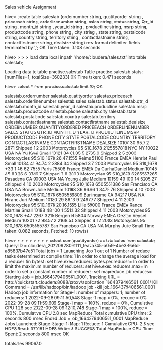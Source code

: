 Sales vehicle Assignment 

hive> create table salestab (ordernumber string, quatityorder string , priceeach string, orderlinenumber string, sales string, status string, Qtr_id string , month_id string , year_id string , productline string, msrp string, productcode string, phone string , city string , state string, postalcode string, country string, territory string , contactlastname string, contactfirstname string, dealsize string) row format delimited fields terminated by ',';
OK
Time taken: 0.108 seconds





hive>
    >
    >
    > load data local inpath '/home/cloudera/sales.txt' into table salestab;
    
    
    
    
Loading data to table practise.salestab
Table practise.salestab stats: [numFiles=1, totalSize=360233]
OK
Time taken: 0.471 seconds






hive> select * from practise.salestab limit 10;
OK

salestab.ordernumber    salestab.quatityorder   salestab.priceeach      salestab.orderlinenumber        salestab.sales  salestab.status salestab.qtr_id salestab.month_id       salestab.year_id salestab.productline    salestab.msrp   salestab.productcode    salestab.phone  salestab.city   salestab.state  salestab.postalcode     salestab.country        salestab.territory       salestab.contactlastname        salestab.contactfirstname       salestab.dealsize
ORDERNUMBER     QUANTITYORDERED PRICEEACH       ORDERLINENUMBER SALES   STATUS  QTR_ID  MONTH_ID        YEAR_ID PRODUCTLINE     MSRP    PRODUCTCODE     PHONE   CITY    STATE   POSTALCODE       COUNTRY TERRITORY       CONTACTLASTNAME CONTACTFIRSTNAME        DEALSIZE
10107   30      95.7    2       2871    Shipped 1       2       2003    Motorcycles     95      S10_1678        2125557818      NYC     NY      10022   USA     NA      Yu      Kwai    Small
10121   34      81.35   5       2765.9  Shipped 2       5       2003    Motorcycles     95      S10_1678        26.47.1555      Reims           51100   France  EMEA    Henriot Paul    Small
10134   41      94.74   2       3884.34 Shipped 3       7       2003    Motorcycles     95      S10_1678        +33 1 46 62 7555        Paris           75508   France  EMEA    Da CunhaDaniel   Medium
10145   45      83.26   6       3746.7  Shipped 3       8       2003    Motorcycles     95      S10_1678        6265557265      Pasadena        CA      90003   USA     NA      Young   Julie    Medium
10159   49      100     14      5205.27 Shipped 4       10      2003    Motorcycles     95      S10_1678        6505551386      San Francisco   CA              USA     NA      Brown   Julie    Medium
10168   36      96.66   1       3479.76 Shipped 4       10      2003    Motorcycles     95      S10_1678        6505556809      Burlingame      CA      94217   USA     NA      Hirano  Juri     Medium
10180   29      86.13   9       2497.77 Shipped 4       11      2003    Motorcycles     95      S10_1678        20.16.1555      Lille           59000   France  EMEA    Rance   Martine Small
10188   48      100     1       5512.32 Shipped 4       11      2003    Motorcycles     95      S10_1678        +47 2267 3215   Bergen          N 5804  Norway  EMEA    Oeztan  Veysel  Medium
10201   22      98.57   2       2168.54 Shipped 4       12      2003    Motorcycles     95      S10_1678        6505555787      San Francisco   CA              USA     NA      Murphy  Julie    Small
Time taken: 0.082 seconds, Fetched: 10 row(s)





hive>
    >
    >
    >
    >
    >
    >
    >
    > select sum(quatityorder) as totalsales from salestab;
Query ID = cloudera_20220928091111_fea2a745-a059-4be3-9a6d-a85837b47e51
Total jobs = 1
Launching Job 1 out of 1
Number of reduce tasks determined at compile time: 1
In order to change the average load for a reducer (in bytes):
  set hive.exec.reducers.bytes.per.reducer=<number>
In order to limit the maximum number of reducers:
  set hive.exec.reducers.max=<number>
In order to set a constant number of reducers:
  set mapreduce.job.reduces=<number>
Starting Job = job_1664379406561_0001, Tracking URL = http://quickstart.cloudera:8088/proxy/application_1664379406561_0001/
Kill Command = /usr/lib/hadoop/bin/hadoop job  -kill job_1664379406561_0001
Hadoop job information for Stage-1: number of mappers: 1; number of reducers: 1
2022-09-28 09:11:50,548 Stage-1 map = 0%,  reduce = 0%
2022-09-28 09:11:59,606 Stage-1 map = 100%,  reduce = 0%, Cumulative CPU 1.28 sec
2022-09-28 09:12:10,748 Stage-1 map = 100%,  reduce = 100%, Cumulative CPU 2.8 sec
MapReduce Total cumulative CPU time: 2 seconds 800 msec
Ended Job = job_1664379406561_0001
MapReduce Jobs Launched:
Stage-Stage-1: Map: 1  Reduce: 1   Cumulative CPU: 2.8 sec   HDFS Read: 370181 HDFS Write: 8 SUCCESS
Total MapReduce CPU Time Spent: 2 seconds 800 msec
OK
    
    
totalsales
99067.0
